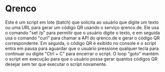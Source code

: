 # Qrenco
Este é um script em lote (batch) que solicita ao usuário que digite um texto ou uma URL para gerar um código QR usando o serviço qrenco.de. Ele usa o comando "set /p" para permitir que o usuário digite o texto, e em seguida usa o comando "curl" para chamar a API do qrenco.de e gerar o código QR correspondente. Em seguida, o código QR é exibido no console e o script entra em pausa para aguardar que o usuário pressione qualquer tecla para continuar ou digite "Ctrl + C" para encerrar o script. O loop "goto" mantém o script em execução para que o usuário possa gerar quantos códigos QR desejar sem ter que executar o script novamente.

